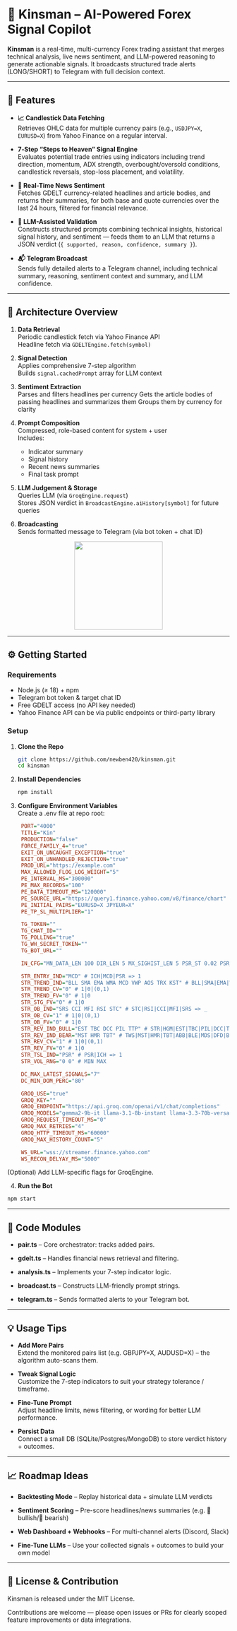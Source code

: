 # 🤖 Kinsman – AI-Powered Forex Signal Copilot

**Kinsman** is a real-time, multi-currency Forex trading assistant that merges technical analysis, live news sentiment, and LLM-powered reasoning to generate actionable signals. It broadcasts structured trade alerts (LONG/SHORT) to Telegram with full decision context.

---

## 🚀 Features

- **📈 Candlestick Data Fetching**  
  Retrieves OHLC data for multiple currency pairs (e.g., `USDJPY=X`, `EURUSD=X`) from Yahoo Finance on a regular interval.

- **7‑Step “Steps to Heaven” Signal Engine**  
  Evaluates potential trade entries using indicators including trend direction, momentum, ADX strength, overbought/oversold conditions, candlestick reversals, stop-loss placement, and volatility.

- **📰 Real-Time News Sentiment**  
  Fetches GDELT currency-related headlines and article bodies, and returns their summaries, for both base and quote currencies over the last 24 hours, filtered for financial relevance.

- **🤖 LLM-Assisted Validation**  
  Constructs structured prompts combining technical insights, historical signal history, and sentiment — feeds them to an LLM that returns a JSON verdict (`{ supported, reason, confidence, summary }`).

- **📬 Telegram Broadcast**  
  Sends fully detailed alerts to a Telegram channel, including technical summary, reasoning, sentiment context and summary, and LLM confidence.

---

## 🧩 Architecture Overview

1. **Data Retrieval**  
   Periodic candlestick fetch via Yahoo Finance API  
   Headline fetch via `GDELTEngine.fetch(symbol)`

2. **Signal Detection**  
   Applies comprehensive 7-step algorithm  
   Builds `signal.cachedPrompt` array for LLM context

3. **Sentiment Extraction**  
   Parses and filters headlines per currency
   Gets the article bodies of passing headlines and summarizes them 
   Groups them by currency for clarity

4. **Prompt Composition**  
   Compressed, role-based content for system + user  
   Includes:

   - Indicator summary
   - Signal history
   - Recent news summaries
   - Final task prompt

5. **LLM Judgement & Storage**  
   Queries LLM (via `GroqEngine.request`)  
   Stores JSON verdict in `BroadcastEngine.aiHistory[symbol]` for future queries

6. **Broadcasting**  
   Sends formatted message to Telegram (via bot token + chat ID)

<p align="center">
  <img src="screenshots/1.PNG" width="200" />
</p>

---

## ⚙️ Getting Started

### Requirements

- Node.js (≥ 18) + npm
- Telegram bot token & target chat ID
- Free GDELT access (no API key needed)
- Yahoo Finance API can be via public endpoints or third-party library

### Setup

1. **Clone the Repo**

   ```bash
   git clone https://github.com/newben420/kinsman.git
   cd kinsman
   ```

2. **Install Dependencies**

   ```bash
   npm install
   ```

3. **Configure Environment Variables**  
    Create a .env file at repo root:

   ```ini
    PORT="4000"
    TITLE="Kin"
    PRODUCTION="false"
    FORCE_FAMILY_4="true"
    EXIT_ON_UNCAUGHT_EXCEPTION="true"
    EXIT_ON_UNHANDLED_REJECTION="true"
    PROD_URL="https://example.com"
    MAX_ALLOWED_FLOG_LOG_WEIGHT="5"
    PE_INTERVAL_MS="300000"
    PE_MAX_RECORDS="100"
    PE_DATA_TIMEOUT_MS="120000"
    PE_SOURCE_URL="https://query1.finance.yahoo.com/v8/finance/chart"
    PE_INITIAL_PAIRS="EURUSD=X JPYEUR=X"
    PE_TP_SL_MULTIPLIER="1"

    TG_TOKEN=""
    TG_CHAT_ID=""
    TG_POLLING="true"
    TG_WH_SECRET_TOKEN=""
    TG_BOT_URL=""

    IN_CFG="MN_DATA_LEN 100 DIR_LEN 5 MX_SIGHIST_LEN 5 PSR_ST 0.02 PSR_MX 0.2 MCD_FSP 12 MCD_SLP 26 MCD_SGP 9 MAP 20 STC_P 14 STC_SP 3 ICH_CVP 9 ICH_BSP 26 ICH_SPP 52 ICH_DIS 26 AOS_FSP 5 AOS_SLP 34 TRX_P 15 ADX_P 14 STC_P 14 STC_SP 3 RSI_P 14 CCI_P 14 MFI_P 14 ATR_P 14 KST_RP1 10 KST_RP2 15 KST_RP3 20 KST_RP4 30 KST_SGP 9 KST_SP1 10 KST_SP2 10 KST_SP3 10 KST_SP4 15"

    STR_ENTRY_IND="MCD" # ICH|MCD|PSR => 1
    STR_TREND_IND="BLL SMA EMA WMA MCD VWP AOS TRX KST" # BLL|SMA|EMA|WMA|MCD|VWP|AOS|TRX|KST => _
    STR_TREND_CV="0" # 1|0|(0,1)
    STR_TREND_FV="0" # 1|0
    STR_STG_FV="0" # 1|0
    STR_OB_IND="SRS CCI MFI RSI STC" # STC|RSI|CCI|MFI|SRS => _
    STR_OB_CV="1" # 1|0|(0,1)
    STR_OB_FV="0" # 1|0
    STR_REV_IND_BULL="EST TBC DCC PIL TTP" # STR|HGM|EST|TBC|PIL|DCC|TTP|ABB|BEP|EDS|GSD|BRH|BRM|BHC => _
    STR_REV_IND_BEAR="MST HMR TBT" # TWS|MST|HMR|TBT|ABB|BLE|MDS|DFD|BLH|BLM|BLC => _
    STR_REV_CV="1" # 1|0|(0,1)
    STR_REV_FV="0" # 1|0
    STR_TSL_IND="PSR" # PSR|ICH => 1
    STR_VOL_RNG="0 0" # MIN MAX

    DC_MAX_LATEST_SIGNALS="7"
    DC_MIN_DOM_PERC="80"

    GROQ_USE="true"
    GROQ_KEY=""
    GROQ_ENDPOINT="https://api.groq.com/openai/v1/chat/completions"
    GROQ_MODELS="gemma2-9b-it llama-3.1-8b-instant llama-3.3-70b-versatile deepseek-r1-distill-llama-70b qwen/qwen3-32b compound-beta"
    GROQ_REQUEST_TIMEOUT_MS="0"
    GROQ_MAX_RETRIES="4"
    GROQ_HTTP_TIMEOUT_MS="60000"
    GROQ_MAX_HISTORY_COUNT="5"

    WS_URL="wss://streamer.finance.yahoo.com"
    WS_RECON_DELYAY_MS="5000"

   ```

(Optional) Add LLM-specific flags for GroqEngine.

4. **Run the Bot**

```bash
npm start
```

---

## 📂 Code Modules

- **pair.ts** – Core orchestrator: tracks added pairs.

- **gdelt.ts** – Handles financial news retrieval and filtering.

- **analysis.ts** – Implements your 7-step indicator logic.

- **broadcast.ts** – Constructs LLM-friendly prompt strings.

- **telegram.ts** – Sends formatted alerts to your Telegram bot.

---

## 💡 Usage Tips

- **Add More Pairs**  
   Extend the monitored pairs list (e.g. GBPJPY=X, AUDUSD=X) – the algorithm auto-scans them.

- **Tweak Signal Logic**  
   Customize the 7-step indicators to suit your strategy tolerance / timeframe.

- **Fine-Tune Prompt**  
   Adjust headline limits, news filtering, or wording for better LLM performance.

- **Persist Data**  
   Connect a small DB (SQLite/Postgres/MongoDB) to store verdict history + outcomes.

---

## 📈 Roadmap Ideas

- **Backtesting Mode** – Replay historical data + simulate LLM verdicts

- **Sentiment Scoring** – Pre-score headlines/news summaries (e.g. 🚀 bullish/🔻 bearish)

- **Web Dashboard + Webhooks** – For multi-channel alerts (Discord, Slack)

- **Fine-Tune LLMs** – Use your collected signals + outcomes to build your own model

---

## 🧾 License & Contribution

Kinsman is released under the MIT License.

Contributions are welcome — please open issues or PRs for clearly scoped feature improvements or data integrations.